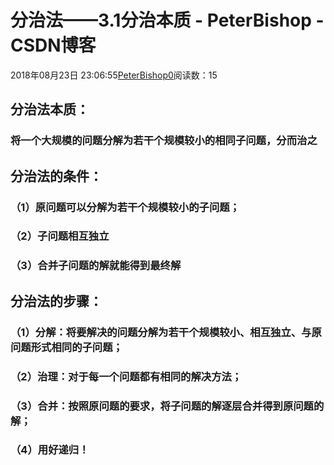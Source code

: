# 分治法——3.1分治本质 - PeterBishop - CSDN博客





2018年08月23日 23:06:55[PeterBishop0](https://me.csdn.net/qq_40061421)阅读数：15








## 分治法本质：

### 将一个大规模的问题分解为若干个规模较小的相同子问题，分而治之

## 分治法的条件：

### （1）原问题可以分解为若干个规模较小的子问题；

### （2）子问题相互独立

### （3）合并子问题的解就能得到最终解

## 分治法的步骤：

### （1）分解：将要解决的问题分解为若干个规模较小、相互独立、与原问题形式相同的子问题；

### （2）治理：对于每一个问题都有相同的解决方法；

### （3）合并：按照原问题的要求，将子问题的解逐层合并得到原问题的解；

### （4）用好递归！



